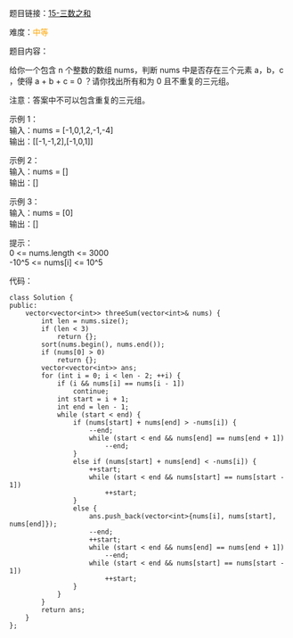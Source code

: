 题目链接：[15-三数之和](https://leetcode-cn.com/problems/3sum/)

难度：<font color="Orange">中等</font>

题目内容：

给你一个包含 n 个整数的数组 nums，判断 nums 中是否存在三个元素 a，b，c ，使得 a + b + c = 0 ？请你找出所有和为 0 且不重复的三元组。

注意：答案中不可以包含重复的三元组。

示例 1：<br>
输入：nums = [-1,0,1,2,-1,-4]<br>
输出：\[[-1,-1,2],[-1,0,1]]

示例 2：<br>
输入：nums = []<br>
输出：[]

示例 3：<br>
输入：nums = [0]<br>
输出：[]

提示：<br>
0 <= nums.length <= 3000<br>
-10^5 <= nums[i] <= 10^5


代码：
```
class Solution {
public:
    vector<vector<int>> threeSum(vector<int>& nums) {
        int len = nums.size();
        if (len < 3)
            return {};
        sort(nums.begin(), nums.end());
        if (nums[0] > 0)
            return {};
        vector<vector<int>> ans;
        for (int i = 0; i < len - 2; ++i) {
            if (i && nums[i] == nums[i - 1])
                continue;
            int start = i + 1;
            int end = len - 1;
            while (start < end) {
                if (nums[start] + nums[end] > -nums[i]) {
                    --end;
                    while (start < end && nums[end] == nums[end + 1])
                        --end;
                }
                else if (nums[start] + nums[end] < -nums[i]) {
                    ++start;
                    while (start < end && nums[start] == nums[start - 1])
                        ++start;
                }
                else {
                    ans.push_back(vector<int>{nums[i], nums[start], nums[end]});
                    --end;
                    ++start;
                    while (start < end && nums[end] == nums[end + 1])
                        --end;
                    while (start < end && nums[start] == nums[start - 1])
                        ++start;
                }
            }
        }
        return ans;
    }
};
```